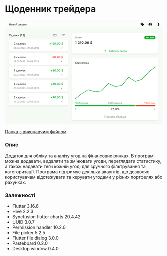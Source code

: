 # Щоденник трейдера

![](/preview.png)

[Папка з виконавчим файлом](https://www.dropbox.com/scl/fo/dreyoc1q22gxhg58u54zh/h?rlkey=inyjq2am9603xdpbuh7nvn67q&dl=0)

### Опис

Додаток для обліку та аналізу угод на фінансових ринках. В програмі можна додавати, видаляти та змінювати угоди, переглядати статистику, а також надавати теги кожній угоді для зручного фільтрування та категоризації. Програма підтримує декілька акаунтів, що дозволяє користувачам відстежувати та керувати угодами у різних портфелях або рахунках.

### Залежності

- Flutter 3.16.6
- Hive 2.2.3
- Syncfusion flutter charts 20.4.42
- UUID 3.0.7
- Permission handler 10.2.0
- File picker 5.2.5
- Flutter file dialog 3.0.0
- Pasteboard 0.2.0
- Desktop window 0.4.0
